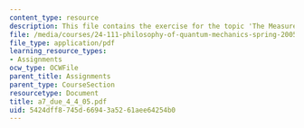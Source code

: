 ```yaml
---
content_type: resource
description: This file contains the exercise for the topic 'The Measurement Problem'.
file: /media/courses/24-111-philosophy-of-quantum-mechanics-spring-2005/5424dff8745d66943a5261aee64254b0_a7_due_4_4_05.pdf
file_type: application/pdf
learning_resource_types:
- Assignments
ocw_type: OCWFile
parent_title: Assignments
parent_type: CourseSection
resourcetype: Document
title: a7_due_4_4_05.pdf
uid: 5424dff8-745d-6694-3a52-61aee64254b0
---
```

